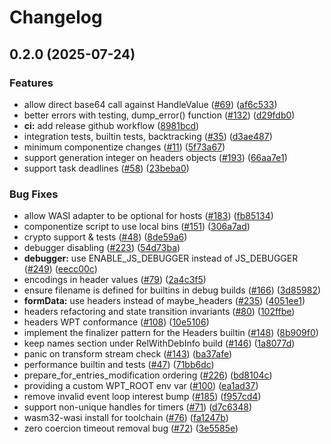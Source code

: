 # Changelog

## 0.2.0 (2025-07-24)


### Features

* allow direct base64 call against HandleValue ([#69](https://github.com/andreiltd/StarlingMonkey/issues/69)) ([af6c533](https://github.com/andreiltd/StarlingMonkey/commit/af6c533c82d741c3996f79c2cb0755761b2c475c))
* better errors with testing, dump_error() function ([#132](https://github.com/andreiltd/StarlingMonkey/issues/132)) ([d29fdb0](https://github.com/andreiltd/StarlingMonkey/commit/d29fdb0433fb6c81878d3914eb5d5b4458786ca7))
* **ci:** add release github workflow ([8981bcd](https://github.com/andreiltd/StarlingMonkey/commit/8981bcd060e20065093e0a56242c3f54418e84cb))
* integration tests, builtin tests, backtracking ([#35](https://github.com/andreiltd/StarlingMonkey/issues/35)) ([d3ae487](https://github.com/andreiltd/StarlingMonkey/commit/d3ae48757d5f985b149bf64faf52ea1568c4497a))
* minimum componentize changes ([#11](https://github.com/andreiltd/StarlingMonkey/issues/11)) ([5f73a67](https://github.com/andreiltd/StarlingMonkey/commit/5f73a6791cde31f418adadd19e3dd18e0e5222cc))
* support generation integer on headers objects ([#193](https://github.com/andreiltd/StarlingMonkey/issues/193)) ([66aa7e1](https://github.com/andreiltd/StarlingMonkey/commit/66aa7e1d6753bbda3d39aef117632ce96c6187ec))
* support task deadlines ([#58](https://github.com/andreiltd/StarlingMonkey/issues/58)) ([23beba0](https://github.com/andreiltd/StarlingMonkey/commit/23beba030a29ec4f2471bd49d809132fa42409db))


### Bug Fixes

* allow WASI adapter to be optional for hosts ([#183](https://github.com/andreiltd/StarlingMonkey/issues/183)) ([fb85134](https://github.com/andreiltd/StarlingMonkey/commit/fb85134f84e90216b137cbe0f4ee1bbcbe552a1d))
* componentize script to use local bins ([#151](https://github.com/andreiltd/StarlingMonkey/issues/151)) ([306a7ad](https://github.com/andreiltd/StarlingMonkey/commit/306a7ad1cfba44958054c7724ea5e874849617c3))
* crypto support & tests ([#48](https://github.com/andreiltd/StarlingMonkey/issues/48)) ([8de59a6](https://github.com/andreiltd/StarlingMonkey/commit/8de59a66bdf7f0dae903f9371e906990dd9206bc))
* debugger disabling ([#223](https://github.com/andreiltd/StarlingMonkey/issues/223)) ([54d73ba](https://github.com/andreiltd/StarlingMonkey/commit/54d73bacf1585d93faefd302ebe77519597c65a0))
* **debugger:** use ENABLE_JS_DEBUGGER instead of JS_DEBUGGER ([#249](https://github.com/andreiltd/StarlingMonkey/issues/249)) ([eecc00c](https://github.com/andreiltd/StarlingMonkey/commit/eecc00c43111c79ca179c82c26b93ebe8b51bc8d))
* encodings in header values ([#79](https://github.com/andreiltd/StarlingMonkey/issues/79)) ([2a4c3f5](https://github.com/andreiltd/StarlingMonkey/commit/2a4c3f55e62643adef398247e56b569205f7a5cc))
* ensure filename is defined for builtins in debug builds ([#166](https://github.com/andreiltd/StarlingMonkey/issues/166)) ([3d85982](https://github.com/andreiltd/StarlingMonkey/commit/3d85982de4b204af99b0c672d4370112d14204bb))
* **formData:** use headers instead of maybe_headers ([#235](https://github.com/andreiltd/StarlingMonkey/issues/235)) ([4051ee1](https://github.com/andreiltd/StarlingMonkey/commit/4051ee1e72b8c9ae49cc78140529fb6198992760))
* headers refactoring and state transition invariants ([#80](https://github.com/andreiltd/StarlingMonkey/issues/80)) ([102ffbe](https://github.com/andreiltd/StarlingMonkey/commit/102ffbe0e9110e051634caf39ef32f8472e34525))
* headers WPT conformance ([#108](https://github.com/andreiltd/StarlingMonkey/issues/108)) ([10e5106](https://github.com/andreiltd/StarlingMonkey/commit/10e51063783ed6868b5422b4c95f418ff4289705))
* implement the finalizer pattern for the Headers builtin ([#148](https://github.com/andreiltd/StarlingMonkey/issues/148)) ([8b909f0](https://github.com/andreiltd/StarlingMonkey/commit/8b909f0c03fa63307a3d781efebc0f68f6303e88))
* keep names section under RelWithDebInfo build ([#146](https://github.com/andreiltd/StarlingMonkey/issues/146)) ([1a8077d](https://github.com/andreiltd/StarlingMonkey/commit/1a8077d5d1c81cfbc9d1c90c251c82b46b153907))
* panic on transform stream check ([#143](https://github.com/andreiltd/StarlingMonkey/issues/143)) ([ba37afe](https://github.com/andreiltd/StarlingMonkey/commit/ba37afe90a5d404883a6a99b9ca9adba78790996))
* performance builtin and tests ([#47](https://github.com/andreiltd/StarlingMonkey/issues/47)) ([71bb6dc](https://github.com/andreiltd/StarlingMonkey/commit/71bb6dcddd50f26de6a9070ef234f74a25410a0f))
* prepare_for_entries_modification ordering ([#226](https://github.com/andreiltd/StarlingMonkey/issues/226)) ([bd8104c](https://github.com/andreiltd/StarlingMonkey/commit/bd8104ce3dcfb6e57686437efa44686811918176))
* providing a custom WPT_ROOT env var ([#100](https://github.com/andreiltd/StarlingMonkey/issues/100)) ([ea1ad37](https://github.com/andreiltd/StarlingMonkey/commit/ea1ad370cba4f70786eb6d72be56f68db79575ef))
* remove invalid event loop interest bump ([#185](https://github.com/andreiltd/StarlingMonkey/issues/185)) ([f957cd4](https://github.com/andreiltd/StarlingMonkey/commit/f957cd473d8fedef08a340205170e242940449a6))
* support non-unique handles for timers ([#71](https://github.com/andreiltd/StarlingMonkey/issues/71)) ([d7c6348](https://github.com/andreiltd/StarlingMonkey/commit/d7c63482392bcde2882503f77d4ad75f85f36d50))
* wasm32-wasi install for toolchain ([#76](https://github.com/andreiltd/StarlingMonkey/issues/76)) ([fa1247b](https://github.com/andreiltd/StarlingMonkey/commit/fa1247bf553470ff04ed9e9f45a0c17b426c7f7d))
* zero coercion timeout removal bug ([#72](https://github.com/andreiltd/StarlingMonkey/issues/72)) ([3e5585e](https://github.com/andreiltd/StarlingMonkey/commit/3e5585ede27771cec981fa0647457f21694bfa39))
